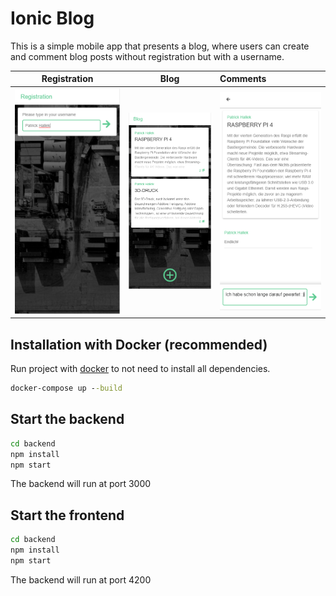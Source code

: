 # Ionic Blog

This is a simple mobile app that presents a blog, where users can create and comment blog posts without registration but with a username.

|                                                               Registration                                                                |                                                              Blog                                                               | Comments                                                                                                                                          |
| :---------------------------------------------------------------------------------------------------------------------------------------: | :-----------------------------------------------------------------------------------------------------------------------------: | :------------------------------------------------------------------------------------------------------------------------------------------------ |
| ![Set Username](https://raw.githubusercontent.com/PatrickHallek/ionic-blog/master/frontend/src/assets/images/screenshot-set-username.PNG) | ![Home](https://raw.githubusercontent.com/PatrickHallek/ionic-blog/master/frontend/src/assets/images/screenshot-blog-posts.PNG) | ![Comment Section](https://raw.githubusercontent.com/PatrickHallek/ionic-blog/master/frontend/src/assets/images/screenshot-blog-post-comment.PNG) |

## Installation with Docker (recommended)

Run project with [docker](https://www.docker.com/) to not need to install all dependencies.

```cmd
docker-compose up --build
```

## Start the backend

```cmd
cd backend
npm install
npm start
```

The backend will run at port 3000

## Start the frontend

```cmd
cd backend
npm install
npm start
```

The backend will run at port 4200
